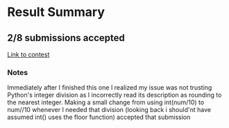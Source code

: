 # Result Summary 
## 2/8 submissions accepted
[Link to contest](https://codeforces.com/contest/1619)
### Notes
Immediately after I finished this one I realized my issue was not trusting Python's integer division as I incorrectly read its description as rounding to the nearest integer. 
Making a small change from using int(num/10) to num//10 whenever I needed that division (looking back i should'nt have assumed int() uses the floor function) accepted that submission
